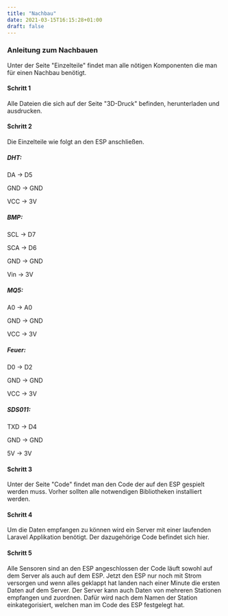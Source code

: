 ```yaml
---
title: "Nachbau"
date: 2021-03-15T16:15:28+01:00
draft: false
---
```


### Anleitung zum Nachbauen

Unter der Seite "Einzelteile" findet man alle nötigen Komponenten die man für einen Nachbau benötigt.

#### Schritt 1

Alle Dateien die sich auf der Seite "3D-Druck" befinden, herunterladen und ausdrucken.


#### Schritt 2

Die Einzelteile wie folgt an den ESP anschließen.

##### DHT:

DA -> D5

GND -> GND

VCC -> 3V


##### BMP:

SCL -> D7

SCA -> D6

GND -> GND

Vin -> 3V

##### MQ5:

A0 -> A0

GND -> GND

VCC -> 3V

##### Feuer:

D0 -> D2

GND -> GND

VCC -> 3V


##### SDS011:

TXD -> D4

GND -> GND

5V -> 3V


#### Schritt 3

Unter der Seite "Code" findet man den Code der auf den ESP gespielt werden muss. Vorher sollten alle notwendigen Bibliotheken installiert werden.


#### Schritt 4

Um die Daten empfangen zu können wird ein Server mit einer laufenden Laravel Applikation benötigt. Der dazugehörige Code befindet sich hier.


#### Schritt 5

Alle Sensoren sind an den ESP angeschlossen der Code läuft sowohl auf dem Server als auch auf dem ESP. Jetzt den ESP nur noch mit Strom versorgen und wenn alles geklappt hat landen nach einer Minute die ersten Daten auf dem Server. Der Server kann auch Daten von mehreren Stationen empfangen und zuordnen. Dafür wird nach dem Namen der Station einkategorisiert, welchen man im Code des ESP festgelegt hat.
